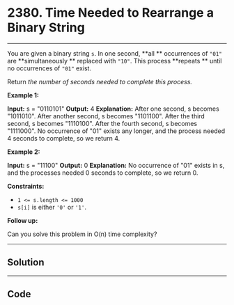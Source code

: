 # 2380. Time Needed to Rearrange a Binary String

---

You are given a binary string `s`. In one second, **all ** occurrences of `"01"` are **simultaneously ** replaced with `"10"`. This process **repeats ** until no occurrences of `"01"` exist.

Return _the number of seconds needed to complete this process._

 

**Example 1:**


**Input:** s = "0110101"
**Output:** 4
**Explanation:** 
After one second, s becomes "1011010".
After another second, s becomes "1101100".
After the third second, s becomes "1110100".
After the fourth second, s becomes "1111000".
No occurrence of "01" exists any longer, and the process needed 4 seconds to complete,
so we return 4.


**Example 2:**


**Input:** s = "11100"
**Output:** 0
**Explanation:**
No occurrence of "01" exists in s, and the processes needed 0 seconds to complete,
so we return 0.


 

**Constraints:**

  * `1 <= s.length <= 1000`
  * `s[i]` is either `'0'` or `'1'`.



 

**Follow up:**

Can you solve this problem in O(n) time complexity?

---

## Solution



---

## Code
```python


```